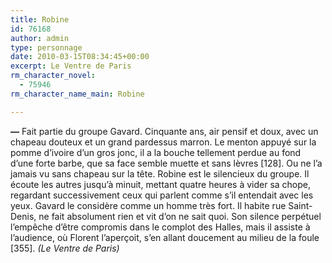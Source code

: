 ```yaml
---
title: Robine
id: 76168
author: admin
type: personnage
date: 2010-03-15T08:34:45+00:00
excerpt: Le Ventre de Paris
rm_character_novel:
  - 75946
rm_character_name_main: Robine

---
```

**—** Fait partie du groupe Gavard. Cinquante ans, air pensif et doux, avec un chapeau douteux et un grand pardessus marron. Le menton appuyé sur la pomme d&rsquo;ivoire d&rsquo;un gros jonc, il a la bouche tellement perdue au fond d&rsquo;une forte barbe, que sa face semble muette et sans lèvres [128]. Ou ne l&rsquo;a jamais vu sans chapeau sur la tête. Robine est le silencieux du groupe. Il écoute les autres jusqu&rsquo;à minuit, mettant quatre heures à vider sa chope, regardant successivement ceux qui parlent comme s&rsquo;il entendait avec les yeux. Gavard le considère comme un homme très fort. Il habite rue Saint-Denis, ne fait absolument rien et vit d&rsquo;on ne sait quoi. Son silence perpétuel l&rsquo;empêche d&rsquo;être compromis dans le complot des Halles, mais il assiste à l&rsquo;audience, où Florent l&rsquo;aperçoit, s&rsquo;en allant doucement au milieu de la foule [355]. _(Le Ventre de Paris)_